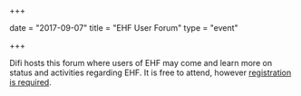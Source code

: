 +++

date = "2017-09-07"
title = "EHF User Forum"
type = "event"

+++

Difi hosts this forum where users of EHF may come and learn more on status and activities regarding EHF. It is free to attend, however [registration is required](https://www.difi.no/kurs/2017/05/ehf-brukerforum).
